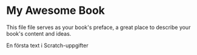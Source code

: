 # My Awesome Book

This file file serves as your book's preface, a great place to describe your book's content and ideas.

En första text i Scratch-uppgifter



